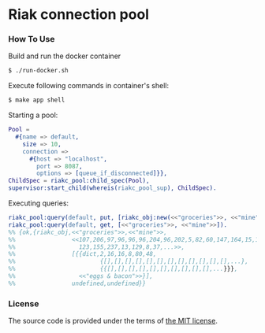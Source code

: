 # Riak connection pool



### How To Use

Build and run the docker container

```bash
$ ./run-docker.sh
```

Execute following commands in container's shell:

```bash
$ make app shell
```

Starting a pool:

```erlang
Pool =
  #{name => default,
    size => 10,
    connection =>
      #{host => "localhost",
        port => 8087,
        options => [queue_if_disconnected]}},
ChildSpec = riakc_pool:child_spec(Pool),
supervisor:start_child(whereis(riakc_pool_sup), ChildSpec).
```

Executing queries:

```erlang
riakc_pool:query(default, put, [riakc_obj:new(<<"groceries">>, <<"mine">>, <<"eggs & bacon">>)]).
riakc_pool:query(default, get, [<<"groceries">>, <<"mine">>]).
%% {ok,{riakc_obj,<<"groceries">>,<<"mine">>,
%%                <<107,206,97,96,96,96,204,96,202,5,82,60,147,164,15,105,
%%                  123,155,237,13,129,8,37,...>>,
%%                [{{dict,2,16,16,8,80,48,
%%                        {[],[],[],[],[],[],[],[],[],[],[],[],...},
%%                        {{[],[],[],[],[],[],[],[],[],[],...}}},
%%                  <<"eggs & bacon">>}],
%%                undefined,undefined}}
```



### License

The source code is provided under the terms of [the MIT license][license].

[license]:http://www.opensource.org/licenses/MIT

